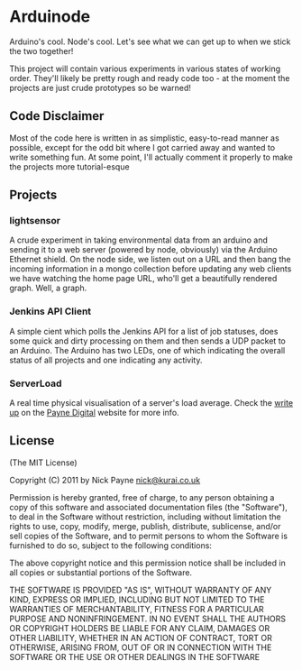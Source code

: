Arduinode
=========

Arduino's cool. Node's cool. Let's see what we can get up to when we stick the two together!

This project will contain various experiments in various states of working order. They'll likely
be pretty rough and ready code too - at the moment the projects are just crude prototypes so
be warned!

Code Disclaimer
---------------

Most of the code here is written in as simplistic, easy-to-read manner as possible, except for
the odd bit where I got carried away and wanted to write something fun. At some point, I'll
actually comment it properly to make the projects more tutorial-esque

Projects
--------

### lightsensor

A crude experiment in taking environmental data from an arduino and sending it to a web server
(powered by node, obviously) via the Arduino Ethernet shield. On the node side, we listen out
on a URL and then bang the incoming information in a mongo collection before updating any
web clients we have watching the home page URL, who'll get a beautifully rendered graph. Well,
a graph.

### Jenkins API Client

A simple cient which polls the Jenkins API for a list of job statuses, does some quick and
dirty processing on them and then sends a UDP packet to an Arduino. The Arduino has two LEDs,
one of which indicating the overall status of all projects and one indicating any activity.

### ServerLoad

A real time physical visualisation of a server's load average. Check the [write up](http://paynedigital.com/2011/09/arduinode-experiments-server-load)
on the [Payne Digital](http://paynedigital.com) website for more info.

License
-------

(The MIT License)

Copyright (C) 2011 by Nick Payne <nick@kurai.co.uk> 

Permission is hereby granted, free of charge, to any person obtaining a copy
of this software and associated documentation files (the "Software"), to deal
in the Software without restriction, including without limitation the rights
to use, copy, modify, merge, publish, distribute, sublicense, and/or sell
copies of the Software, and to permit persons to whom the Software is
furnished to do so, subject to the following conditions:

The above copyright notice and this permission notice shall be included in
all copies or substantial portions of the Software.

THE SOFTWARE IS PROVIDED "AS IS", WITHOUT WARRANTY OF ANY KIND, EXPRESS OR
IMPLIED, INCLUDING BUT NOT LIMITED TO THE WARRANTIES OF MERCHANTABILITY,
FITNESS FOR A PARTICULAR PURPOSE AND NONINFRINGEMENT. IN NO EVENT SHALL THE
AUTHORS OR COPYRIGHT HOLDERS BE LIABLE FOR ANY CLAIM, DAMAGES OR OTHER
LIABILITY, WHETHER IN AN ACTION OF CONTRACT, TORT OR OTHERWISE, ARISING FROM,
OUT OF OR IN CONNECTION WITH THE SOFTWARE OR THE USE OR OTHER DEALINGS IN
THE SOFTWARE
